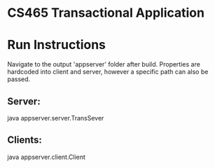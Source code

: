 # CS465 Transactional Application  

# Run Instructions
Navigate to the output 'appserver' folder after build. Properties are hardcoded into client and server, however a
specific path can also be passed.

## Server:
java appserver.server.TransSever <optional property file path>

## Clients:
java appserver.client.Client <optional property file path>
